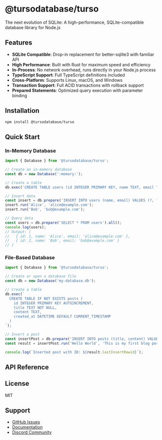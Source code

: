 # @tursodatabase/turso

The next evolution of SQLite: A high-performance, SQLite-compatible database library for Node.js

## Features

- **SQLite Compatible**: Drop-in replacement for better-sqlite3 with familiar API
- **High Performance**: Built with Rust for maximum speed and efficiency  
- **In-Process**: No network overhead, runs directly in your Node.js process
- **TypeScript Support**: Full TypeScript definitions included
- **Cross-Platform**: Supports Linux, macOS, and Windows
- **Transaction Support**: Full ACID transactions with rollback support
- **Prepared Statements**: Optimized query execution with parameter binding

## Installation

```bash
npm install @tursodatabase/turso
```

## Quick Start

### In-Memory Database

```javascript
import { Database } from '@tursodatabase/turso';

// Create an in-memory database
const db = new Database(':memory:');

// Create a table
db.exec('CREATE TABLE users (id INTEGER PRIMARY KEY, name TEXT, email TEXT)');

// Insert data
const insert = db.prepare('INSERT INTO users (name, email) VALUES (?, ?)');
insert.run('Alice', 'alice@example.com');
insert.run('Bob', 'bob@example.com');

// Query data
const users = db.prepare('SELECT * FROM users').all();
console.log(users);
// Output: [
//   { id: 1, name: 'Alice', email: 'alice@example.com' },
//   { id: 2, name: 'Bob', email: 'bob@example.com' }
// ]
```

### File-Based Database

```javascript
import { Database } from '@tursodatabase/turso';

// Create or open a database file
const db = new Database('my-database.db');

// Create a table
db.exec(`
  CREATE TABLE IF NOT EXISTS posts (
    id INTEGER PRIMARY KEY AUTOINCREMENT,
    title TEXT NOT NULL,
    content TEXT,
    created_at DATETIME DEFAULT CURRENT_TIMESTAMP
  )
`);

// Insert a post
const insertPost = db.prepare('INSERT INTO posts (title, content) VALUES (?, ?)');
const result = insertPost.run('Hello World', 'This is my first blog post!');

console.log(`Inserted post with ID: ${result.lastInsertRowid}`);
```

## API Reference
## License

MIT

## Support

- [GitHub Issues](https://github.com/tursodatabase/turso/issues)
- [Documentation](https://docs.turso.tech)
- [Discord Community](https://discord.gg/turso)
